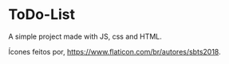 # ToDo-List

A simple project made with JS, css and HTML.


Ícones feitos por, https://www.flaticon.com/br/autores/sbts2018.
